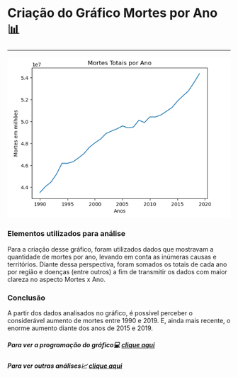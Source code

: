 # Criação do Gráfico Mortes por Ano 📊

----

![](/analise_mortes_por_ano/grafico_de_linha.png)

### Elementos utilizados para análise

Para a criação desse gráfico, foram utilizados dados que mostravam a quantidade de mortes por ano, levando em conta as inúmeras causas e territórios. Diante dessa perspectiva, foram somados os totais de cada ano por região e doenças (entre outros) a fim de transmitir os dados com maior clareza no aspecto Mortes x Ano.

### Conclusão

A partir dos dados analisados no gráfico, é possível perceber o considerável aumento de mortes entre 1990 e 2019. E, ainda mais recente, o enorme aumento diante dos anos de 2015 e 2019.

##### Para ver a programação do gráfico💻 [clique aqui](programacao_para_analise.ipynb)

##### Para ver outras análises📈 [clique aqui](https://github.com/Riuk2252/proj_mod_III_cause_of_death)